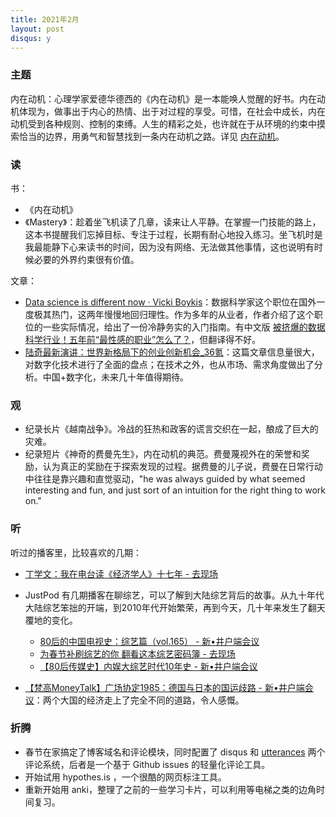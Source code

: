 ```yaml
---
title: 2021年2月
layout: post
disqus: y
---
```




### 主题

内在动机：心理学家爱德华德西的《内在动机》是一本能唤人觉醒的好书。内在动机体现为，做事出于内心的热情、出于对过程的享受。可惜，在社会中成长，内在动机受到各种规则、控制的束缚。人生的精彩之处，也许就在于从环境的约束中摸索恰当的边界，用勇气和智慧找到一条内在动机之路。详见 [内在动机](/2021/intrinsic_motivation.html)。



### 读

书：

* 《内在动机》
* 《Mastery》：趁着坐飞机读了几章，读来让人平静。在掌握一门技能的路上，这本书提醒我们忘掉目标、专注于过程，长期有耐心地投入练习。坐飞机时是我最能静下心来读书的时间，因为没有网络、无法做其他事情，这也说明有时候必要的外界约束很有价值。

文章：

* [Data science is different now · Vicki Boykis](https://veekaybee.github.io/2019/02/13/data-science-is-different/)：数据科学家这个职位在国外一度极其热门，这两年慢慢地回归理性。作为多年的从业者，作者介绍了这个职位的一些实际情况，给出了一份冷静务实的入门指南。有中文版 [被挤爆的数据科学行业！五年前“最性感的职业”怎么了？](http://blog.itpub.net/31562039/viewspace-2637489/)，但翻译得不好。
* [陆奇最新演讲：世界新格局下的创业创新机会_36氪](https://www.36kr.com/p/1023021665928457)：这篇文章信息量很大，对数字化技术进行了全面的盘点；在技术之外，也从市场、需求角度做出了分析。中国+数字化，未来几十年值得期待。

### 观

* 纪录长片《越南战争》。冷战的狂热和政客的谎言交织在一起，酿成了巨大的灾难。
* 纪录短片《神奇的费曼先生》，内在动机的典范。费曼蔑视外在的荣誉和奖励，认为真正的奖励在于探索发现的过程。据费曼的儿子说，费曼在日常行动中往往是靠兴趣和直觉驱动，"he was always guided by what seemed interesting and fun, and just sort of an intuition for the right thing to work on."



### 听

听过的播客里，比较喜欢的几期：

* [丁学文：我在电台读《经济学人》十七年 - 去现场](https://www.xiaoyuzhoufm.com/episode/5fbc2f51dee9c1e16d58b44b)

* JustPod 有几期播客在聊综艺，可以了解到大陆综艺背后的故事。从九十年代大陆综艺笨拙的开端，到2010年代开始繁荣，再到今天，几十年来发生了翻天覆地的变化。
  * [80后的中国电视史：综艺篇（vol.165） - 新•井户端会议](https://www.xiaoyuzhoufm.com/episode/5e2853cb418a84a04627482c?s=eyJ1IjoiNWYxMzEwNjhlMGY1ZTcyM2JiN2FiZWM1In0%3D%0A)
  * [为春节补刷综艺的你 翻看这本综艺密码簿 - 去现场](https://www.xiaoyuzhoufm.com/episode/601885afc0aa4650be59b366?s=eyJ1IjoiNWYxMzEwNjhlMGY1ZTcyM2JiN2FiZWM1In0%3D%0A)
  * [【80后传媒史】内娱大综艺时代10年史 - 新•井户端会议](https://www.xiaoyuzhoufm.com/episode/5ea13547418a84a046778968?s=eyJ1IjoiNWYxMzEwNjhlMGY1ZTcyM2JiN2FiZWM1In0%3D%0A)
* [【梵高MoneyTalk】广场协定1985：德国与日本的国运歧路 - 新•井户端会议](https://www.xiaoyuzhoufm.com/episode/5ee2f1d5418a84a046b37d9a?s=eyJ1IjoiNWYxMzEwNjhlMGY1ZTcyM2JiN2FiZWM1IiwiZCI6MX0%3D)：两个大国的经济走上了完全不同的道路，令人感慨。

### 折腾

* 春节在家搞定了博客域名和评论模块，同时配置了 disqus 和 [utterances](https://utteranc.es/) 两个评论系统，后者是一个基于 Github issues 的轻量化评论工具。
* 开始试用 hypothes.is ，一个很酷的网页标注工具。
* 重新开始用 anki，整理了之前的一些学习卡片，可以利用等电梯之类的边角时间复习。



